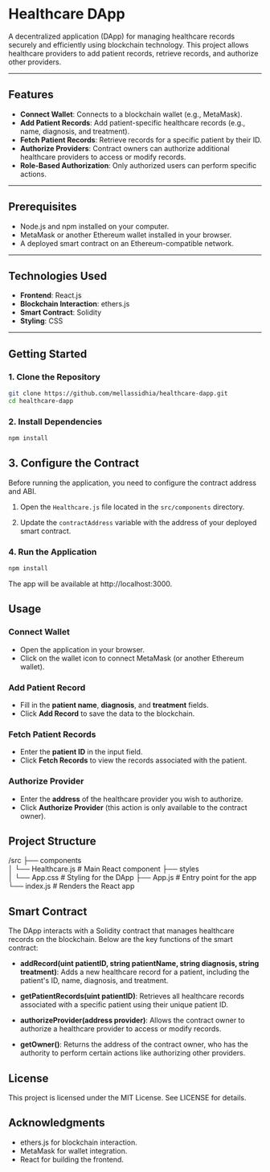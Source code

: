 # Healthcare DApp

A decentralized application (DApp) for managing healthcare records securely and efficiently using blockchain technology. This project allows healthcare providers to add patient records, retrieve records, and authorize other providers.

---

## Features

- **Connect Wallet**: Connects to a blockchain wallet (e.g., MetaMask).
- **Add Patient Records**: Add patient-specific healthcare records (e.g., name, diagnosis, and treatment).
- **Fetch Patient Records**: Retrieve records for a specific patient by their ID.
- **Authorize Providers**: Contract owners can authorize additional healthcare providers to access or modify records.
- **Role-Based Authorization**: Only authorized users can perform specific actions.

---

## Prerequisites

- Node.js and npm installed on your computer.
- MetaMask or another Ethereum wallet installed in your browser.
- A deployed smart contract on an Ethereum-compatible network.

---

## Technologies Used

- **Frontend**: React.js
- **Blockchain Interaction**: ethers.js
- **Smart Contract**: Solidity
- **Styling**: CSS

---

## Getting Started

### 1. Clone the Repository
```bash
git clone https://github.com/mellassidhia/healthcare-dapp.git
cd healthcare-dapp
```
### 2. Install Dependencies
```bash
npm install
```
## 3. Configure the Contract

Before running the application, you need to configure the contract address and ABI.

1. Open the `Healthcare.js` file located in the `src/components` directory.
   
2. Update the `contractAddress` variable with the address of your deployed smart contract.

### 4. Run the Application

```bash
npm install
```
The app will be available at http://localhost:3000.

## Usage

### Connect Wallet

- Open the application in your browser.
- Click on the wallet icon to connect MetaMask (or another Ethereum wallet).

### Add Patient Record

- Fill in the **patient name**, **diagnosis**, and **treatment** fields.
- Click **Add Record** to save the data to the blockchain.

### Fetch Patient Records

- Enter the **patient ID** in the input field.
- Click **Fetch Records** to view the records associated with the patient.

### Authorize Provider

- Enter the **address** of the healthcare provider you wish to authorize.
- Click **Authorize Provider** (this action is only available to the contract owner).

## Project Structure

/src
├── components  
│   └── Healthcare.js       # Main React component
├── styles  
│   └── App.css             # Styling for the DApp
├── App.js                  # Entry point for the app
└── index.js                # Renders the React app

## Smart Contract

The DApp interacts with a Solidity contract that manages healthcare records on the blockchain. Below are the key functions of the smart contract:

- **addRecord(uint patientID, string patientName, string diagnosis, string treatment)**: Adds a new healthcare record for a patient, including the patient's ID, name, diagnosis, and treatment.
  
- **getPatientRecords(uint patientID)**: Retrieves all healthcare records associated with a specific patient using their unique patient ID.

- **authorizeProvider(address provider)**: Allows the contract owner to authorize a healthcare provider to access or modify records.

- **getOwner()**: Returns the address of the contract owner, who has the authority to perform certain actions like authorizing other providers.
## License

This project is licensed under the MIT License. See LICENSE for details.

## Acknowledgments

- ethers.js for blockchain interaction.
- MetaMask for wallet integration.
- React for building the frontend.
